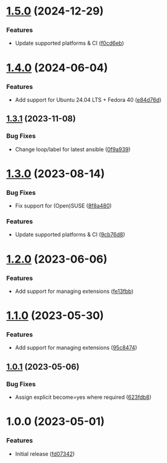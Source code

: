 # [1.5.0](https://github.com/de-it-krachten/ansible-role-azure_cli/compare/v1.4.0...v1.5.0) (2024-12-29)


### Features

* Update supported platforms & CI ([f0cd6eb](https://github.com/de-it-krachten/ansible-role-azure_cli/commit/f0cd6eb1398bb386536a15b6cfec43ccfaff0700))

# [1.4.0](https://github.com/de-it-krachten/ansible-role-azure_cli/compare/v1.3.1...v1.4.0) (2024-06-04)


### Features

* Add support for Ubuntu 24.04 LTS + Fedora 40 ([e84d76d](https://github.com/de-it-krachten/ansible-role-azure_cli/commit/e84d76d062b647668fa0856f7dfc1a9b89977595))

## [1.3.1](https://github.com/de-it-krachten/ansible-role-azure_cli/compare/v1.3.0...v1.3.1) (2023-11-08)


### Bug Fixes

* Change loop/label for latest ansible ([0f9a939](https://github.com/de-it-krachten/ansible-role-azure_cli/commit/0f9a939454190dd1d7484275b7854e01b8cb9169))

# [1.3.0](https://github.com/de-it-krachten/ansible-role-azure_cli/compare/v1.2.0...v1.3.0) (2023-08-14)


### Bug Fixes

* Fix support for (Open)SUSE ([8f8a480](https://github.com/de-it-krachten/ansible-role-azure_cli/commit/8f8a4801230769d4b80749b0945a9c74fbcd9bda))


### Features

* Update supported platforms & CI ([9cb76d8](https://github.com/de-it-krachten/ansible-role-azure_cli/commit/9cb76d8747080d53b68757e9044d09e68c3a9376))

# [1.2.0](https://github.com/de-it-krachten/ansible-role-azure_cli/compare/v1.1.0...v1.2.0) (2023-06-06)


### Features

* Add support for managing extensions ([fe13fbb](https://github.com/de-it-krachten/ansible-role-azure_cli/commit/fe13fbb00b4a1def7eb1f9ce01995623e5b5318c))

# [1.1.0](https://github.com/de-it-krachten/ansible-role-azure_cli/compare/v1.0.1...v1.1.0) (2023-05-30)


### Features

* Add support for managing extensions ([95c8474](https://github.com/de-it-krachten/ansible-role-azure_cli/commit/95c8474aecb3f0134dd991b1625e98335580e2f7))

## [1.0.1](https://github.com/de-it-krachten/ansible-role-azure_cli/compare/v1.0.0...v1.0.1) (2023-05-06)


### Bug Fixes

* Assign explicit become=yes where required ([623fdb8](https://github.com/de-it-krachten/ansible-role-azure_cli/commit/623fdb812ed8e77e65e12e4043256711ce73ee68))

# 1.0.0 (2023-05-01)


### Features

* Initial release ([fd07342](https://github.com/de-it-krachten/ansible-role-azure_cli/commit/fd07342a61b88d23742bbeffc5521270f18cec80))
